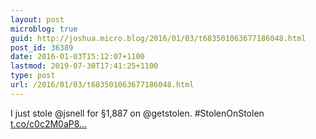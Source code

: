 ```yaml
---
layout: post
microblog: true
guid: http://joshua.micro.blog/2016/01/03/t683501063677186048.html
post_id: 36389
date: 2016-01-03T15:12:07+1100
lastmod: 2019-07-30T17:41:25+1100
type: post
url: /2016/01/03/t683501063677186048.html
---
```

I just stole @jsnell for §1,887 on @getstolen. #StolenOnStolen [t.co/c0c2M0aP8...](https://t.co/c0c2M0aP8s)
